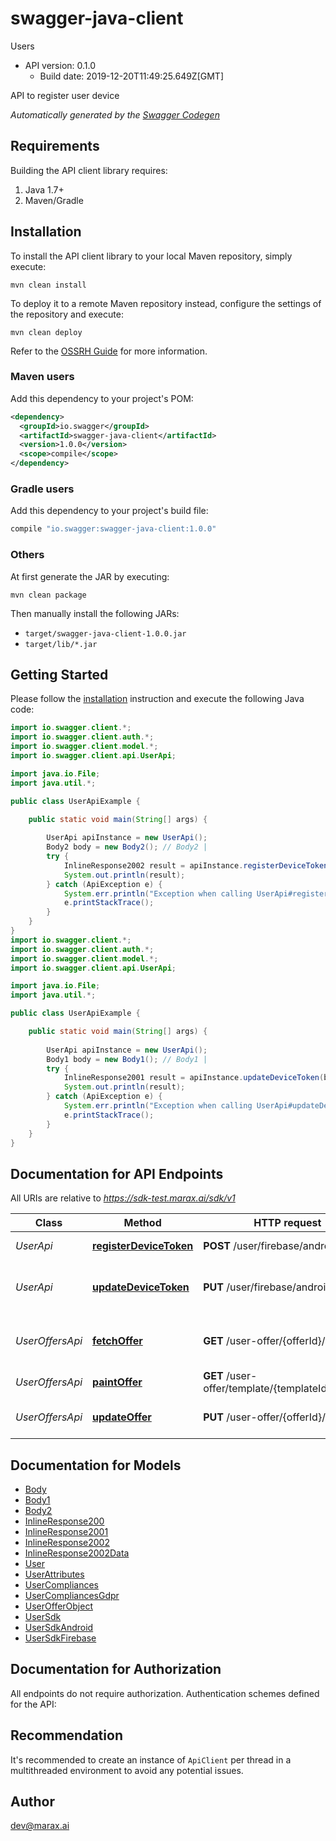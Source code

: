 # swagger-java-client

Users
- API version: 0.1.0
  - Build date: 2019-12-20T11:49:25.649Z[GMT]

API to register user device


*Automatically generated by the [Swagger Codegen](https://github.com/swagger-api/swagger-codegen)*


## Requirements

Building the API client library requires:
1. Java 1.7+
2. Maven/Gradle

## Installation

To install the API client library to your local Maven repository, simply execute:

```shell
mvn clean install
```

To deploy it to a remote Maven repository instead, configure the settings of the repository and execute:

```shell
mvn clean deploy
```

Refer to the [OSSRH Guide](http://central.sonatype.org/pages/ossrh-guide.html) for more information.

### Maven users

Add this dependency to your project's POM:

```xml
<dependency>
  <groupId>io.swagger</groupId>
  <artifactId>swagger-java-client</artifactId>
  <version>1.0.0</version>
  <scope>compile</scope>
</dependency>
```

### Gradle users

Add this dependency to your project's build file:

```groovy
compile "io.swagger:swagger-java-client:1.0.0"
```

### Others

At first generate the JAR by executing:

```shell
mvn clean package
```

Then manually install the following JARs:

* `target/swagger-java-client-1.0.0.jar`
* `target/lib/*.jar`

## Getting Started

Please follow the [installation](#installation) instruction and execute the following Java code:

```java
import io.swagger.client.*;
import io.swagger.client.auth.*;
import io.swagger.client.model.*;
import io.swagger.client.api.UserApi;

import java.io.File;
import java.util.*;

public class UserApiExample {

    public static void main(String[] args) {
        
        UserApi apiInstance = new UserApi();
        Body2 body = new Body2(); // Body2 | 
        try {
            InlineResponse2002 result = apiInstance.registerDeviceToken(body);
            System.out.println(result);
        } catch (ApiException e) {
            System.err.println("Exception when calling UserApi#registerDeviceToken");
            e.printStackTrace();
        }
    }
}
import io.swagger.client.*;
import io.swagger.client.auth.*;
import io.swagger.client.model.*;
import io.swagger.client.api.UserApi;

import java.io.File;
import java.util.*;

public class UserApiExample {

    public static void main(String[] args) {
        
        UserApi apiInstance = new UserApi();
        Body1 body = new Body1(); // Body1 | 
        try {
            InlineResponse2001 result = apiInstance.updateDeviceToken(body);
            System.out.println(result);
        } catch (ApiException e) {
            System.err.println("Exception when calling UserApi#updateDeviceToken");
            e.printStackTrace();
        }
    }
}
```

## Documentation for API Endpoints

All URIs are relative to *https://sdk-test.marax.ai/sdk/v1*

Class | Method | HTTP request | Description
------------ | ------------- | ------------- | -------------
*UserApi* | [**registerDeviceToken**](docs/UserApi.md#registerDeviceToken) | **POST** /user/firebase/android | Register a new device
*UserApi* | [**updateDeviceToken**](docs/UserApi.md#updateDeviceToken) | **PUT** /user/firebase/android | Update the firebase token for a device
*UserOffersApi* | [**fetchOffer**](docs/UserOffersApi.md#fetchOffer) | **GET** /user-offer/{offerId}/{userId} | Fetch a single offer for user by offer id
*UserOffersApi* | [**paintOffer**](docs/UserOffersApi.md#paintOffer) | **GET** /user-offer/template/{templateId}/{userId} | 
*UserOffersApi* | [**updateOffer**](docs/UserOffersApi.md#updateOffer) | **PUT** /user-offer/{offerId}/{userId} | Update the offer details for the user

## Documentation for Models

 - [Body](docs/Body.md)
 - [Body1](docs/Body1.md)
 - [Body2](docs/Body2.md)
 - [InlineResponse200](docs/InlineResponse200.md)
 - [InlineResponse2001](docs/InlineResponse2001.md)
 - [InlineResponse2002](docs/InlineResponse2002.md)
 - [InlineResponse2002Data](docs/InlineResponse2002Data.md)
 - [User](docs/User.md)
 - [UserAttributes](docs/UserAttributes.md)
 - [UserCompliances](docs/UserCompliances.md)
 - [UserCompliancesGdpr](docs/UserCompliancesGdpr.md)
 - [UserOfferObject](docs/UserOfferObject.md)
 - [UserSdk](docs/UserSdk.md)
 - [UserSdkAndroid](docs/UserSdkAndroid.md)
 - [UserSdkFirebase](docs/UserSdkFirebase.md)

## Documentation for Authorization

All endpoints do not require authorization.
Authentication schemes defined for the API:

## Recommendation

It's recommended to create an instance of `ApiClient` per thread in a multithreaded environment to avoid any potential issues.

## Author

dev@marax.ai
